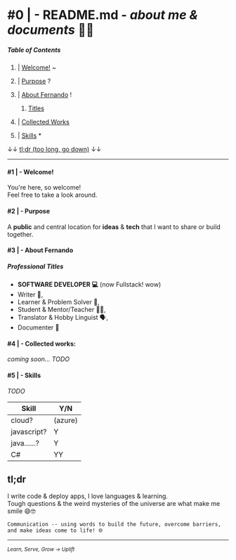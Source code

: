 
# #0 | - README.md - _about me & documents_ 🏄‍♂️

##### Table of Contents

1. | [Welcome!](#1----welcome)
~
2. | [Purpose](#2----purpose)
?
3. | [About Fernando](#3----about-fernando)
!
    1. [Titles](#professional-titles)
4. | [Collected Works](#4----collected-works)

5. | [Skills](#5----skills)
\* 

↓↓ [tl;dr (too long, go down)](#tldr) ↓↓

---

#### #1 | - Welcome!

 You're here, so welcome!  
 Feel free to take a look around. 

#### #2 | - Purpose

 A **public** and central location for **ideas** & **tech** that I want to share or build together.

#### #3 | - About Fernando
##### Professional Titles 
  * **SOFTWARE DEVELOPER 💻** (now Fullstack! wow)
  * Writer 📝, 
  * Learner & Problem Solver 🌌, 
  * Student & Mentor/Teacher 👨‍🏫, 
  * Translator & Hobby Linguist 🗣, 
  * Documenter 📃

#### #4 | - Collected works:

_coming soon..._
_TODO_

#### #5 | - Skills

 _TODO_
 
| Skill | Y/N |
| ----------- | ----------- |
| cloud? | (azure) |
| javascript? | Y | 
| java......? | Y | 
| C# | YY | 

## tl;dr  

I write code & deploy apps, I love languages & learning.  
Tough questions & the weird mysteries of the universe are what make me smile 😄🤓

```
Communication -- using words to build the future, overcome barriers, and make ideas come to life! 🌐
```

---
<sub>_Learn, Serve, Grow -> Uplift_<sub>
<!-- ( THIS COMMENT IS HERE ON PURPOSE) -->
